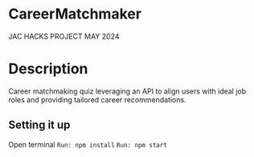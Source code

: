 # CareerMatchmaker
JAC HACKS PROJECT MAY 2024

# Description
Career matchmaking quiz leveraging an API to align users with ideal job roles and providing tailored career recommendations.

## Setting it up
Open terminal 
`Run: npm install`
`Run: npm start`


